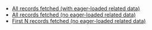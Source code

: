 
* [All records fetched (with eager-loaded related data)](https://rotexsoft.github.io/benchmarkorms/benchmark-results/LATEST_RESULTS_EAGER.html)
* [All records fetched (no eager-loaded related data)](https://rotexsoft.github.io/benchmarkorms/benchmark-results/LATEST_RESULTS_NO_EAGER.html)
* [First N records fetched (no eager-loaded related data)](https://rotexsoft.github.io/benchmarkorms/benchmark-results/LATEST_RESULTS_FIRST_N_NO_EAGER.html)

